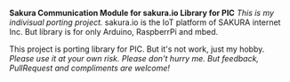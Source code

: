 **Sakura Communication Module for sakura.io Library for PIC**
*This is my indivisual porting project.*
sakura.io is the IoT platform of SAKURA internet Inc.
But library is for only Arduino, RaspberrPi and mbed.

This project is porting library for PIC.
But it's not work, just my hobby.
*Please use it at your own risk.*
*Please don't hurry me. But feedback, PullRequest and compliments are welcome!*
